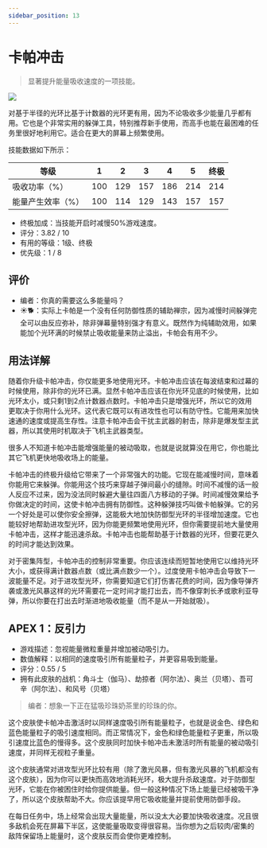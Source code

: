 ```yaml
---
sidebar_position: 13
---
```


# 卡帕冲击

> 显著提升能量吸收速度的一项技能。

<img src="/terms/KD.png" style={{zoom:1.25}}/>

对基于半径的光环比基于计数器的光环更有用，因为不论吸收多少能量几乎都有用。它也是个非常实用的躲弹工具，特别推荐新手使用，而高手也能在最困难的任务里很好地利用它。适合在更大的屏幕上频繁使用。

技能数据如下所示：

| 等级              | 1    | 2    | 3    | 4    | 5    | 终极 |
| ----------------- | ---- | ---- | ---- | ---- | ---- | ---- |
| 吸收功率（%）     | 100  | 129  | 157  | 186  | 214  | 214  |
| 能量产生效率（%） | 100  | 114  | 129  | 143  | 157  | 157  |

- 终极加成：当技能开启时减慢50%游戏速度。
- 评分：3.82 / 10
- 有用的等级：1级、终极
- 优先级：1 / 8

## 评价

- 编者：你真的需要这么多能量吗？
- ☀🐕：实际上卡帕是一个没有任何防御性质的辅助禅宗，因为减慢时间躲弹完全可以由反应弥补，除非弹幕量特别强才有意义。既然作为纯辅助效用，如果能加个光环满的时候禁止吸收能量来防止溢出，卡帕会有用不少。

## 用法详解

随着你升级卡帕冲击，你仅能更多地使用光环。卡帕冲击应该在每波结束和过幕的时候使用，除非你的光环已满。显然卡帕冲击应该在你光环见底的时候使用，比如光环太小，或只剩1到2点计数器点数时。卡帕冲击只是增强光环，所以它的效用更取决于你用什么光环。这代表它既可以有进攻性也可以有防守性。它能用来加快速通的速度或提高生存性。注意卡帕冲击会干扰主武器的射击，除非是爆发型主武器，所以其使用时机取决于飞机主武器类型。

很多人不知道卡帕冲击能增强能量的被动吸取，也就是说就算没在用它，你也能比其它飞机更快地吸收场上的能量。

卡帕冲击的终极升级给它带来了一个非常强大的功能。它现在能减慢时间，意味着你能用它来躲弹。你能用这个技巧来穿越子弹间最小的缝隙。时间不减慢的话一般人反应不过来，因为没法同时躲避大量往四面八方移动的子弹。时间减慢效果给予你做决定的时间，这使卡帕冲击拥有防御性。这种躲弹技巧叫做卡帕躲弹。它的另一个好处是可以使你安全擦弹，这能极大地加快防御型光环的半径增加速度。它也能较好地帮助进攻型光环，因为你能更频繁地使用光环，但你需要提前地大量使用卡帕冲击，这样才能迅速杀敌。卡帕冲击也能帮助基于计数器的光环，但要花更久的时间才能达到效果。

对于密集阵型，卡帕冲击的控制非常重要。你应该连续而短暂地使用它以维持光环大小，或获得满计数器点数（或比满点数少一个）。过度使用卡帕冲击会导致下一波能量不足。对于进攻型光环，你需要知道它们打伤害花费的时间，因为像导弹齐袭或激光风暴这样的光环需要花一定时间才能打出去，而不像穿刺长矛或歌利亚导弹，所以你要在打出去时渐进地吸收能量（而不是从一开始就吸）。

## APEX 1：反引力

- 游戏描述：忽视能量微粒重量并增加被动吸引力。
- 数值解释：以相同的速度吸引所有能量粒子，并更容易吸到能量。
- 评分：0.55 / 5
- 拥有此皮肤的战机：角斗士（伽马）、劫掠者（阿尔法）、奥兰（贝塔）、吾可辛（阿尔法）、和风号（贝塔）

> 编者：想象一下正在猛吸珍珠奶茶里的珍珠的你。

这个皮肤使卡帕冲击激活时以同样速度吸引所有能量粒子，也就是说金色、绿色和蓝色能量粒子的吸引速度相同。而正常情况下，金色和绿色能量粒子更重，所以吸引速度比蓝色的慢得多。这个皮肤同时加快卡帕冲击未激活时所有能量的被动吸引速度，并同样无视粒子重量。

这个皮肤通常对进攻型光环比较有用（除了激光风暴，但有激光风暴的飞机都没有这个皮肤），因为你可以更快而高效地消耗光环，极大提升杀敌速度。对于防御型光环，它能在你被困住时给你提供能量。但一般这种情况下场上能量已经被吸干净了，所以这个皮肤帮助不大。你应该提早用它吸收能量并提前使用防御手段。

在每日任务中，场上经常会出现大量能量，所以没太大必要加快吸收速度。况且很多敌机会死在屏幕下半区，这使能量吸取变得很容易。当你想为之后较肉/密集的敌阵保留场上能量时，这个皮肤反而会使你更难控制。
